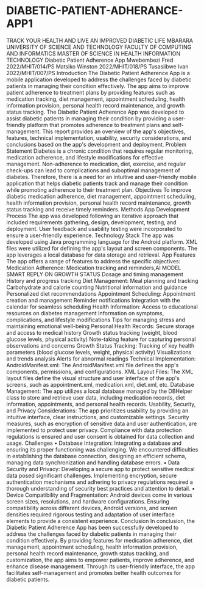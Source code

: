 # DIABETIC-PATIENT-ADHERANCE-APP1
TRACK YOUR HEALTH AND LIVE AN IMPROVED DIABETIC LIFE
MBARARA UNIVERSITY OF SCIENCE AND TECHNOLOGY
FACULTY OF COMPUTING AND INFORMATICS
MASTER OF SCIENCE IN HEALTH INFORMATION TECHNOLOGY
Diabetic Patient Adherence App
Mwebembezi Fred 2022/MHIT/014/PS
Matsiko Winston 2022/MHIT/018/PS
Tusasiibwe Ivan 2022/MHIT/007/PS
Introduction
The Diabetic Patient Adherence App is a mobile application developed to address the challenges faced by diabetic patients in managing their condition effectively. The app aims to improve patient adherence to treatment plans by providing features such as medication tracking, diet management, appointment scheduling, health information provision, personal health record maintenance, and growth status tracking. The Diabetic Patient Adherence App was developed to assist diabetic patients in managing their condition by providing a user-friendly platform that promotes adherence to treatment plans and self-management.
This report provides an overview of the app's objectives, features, technical implementation, usability, security considerations, and conclusions based on the app's development and deployment.
Problem Statement
Diabetes is a chronic condition that requires regular monitoring, medication adherence, and lifestyle modifications for effective management. Non-adherence to medication, diet, exercise, and regular check-ups can lead to complications and suboptimal management of diabetes. Therefore, there is a need for an intuitive and user-friendly mobile application that helps diabetic patients track and manage their condition while promoting adherence to their treatment plan.
Objectives 
To improve diabetic medication adherence, diet management, appointment scheduling, health information provision, personal health record maintenance, growth status tracking and receive timely reminders.
Methods
App Development Process
The app was developed following an iterative approach that included requirements gathering, design, development, testing, and deployment. User feedback and usability testing were incorporated to ensure a user-friendly experience.
Technology Stack
The app was developed using Java programming language for the Android platform. XML files were utilized for defining the app's layout and screen components. The app leverages a local database for data storage and retrieval.
App Features
The app offers a range of features to address the specific objectives:
Medication Adherence:
Medication tracking and reminders,AI MODEL SMART REPLY ON GROWTH STATUS
Dosage and timing management
History and progress tracking
Diet Management:
Meal planning and tracking
Carbohydrate and calorie counting
Nutritional information and guidance
Personalized diet recommendations
Appointment Scheduling:
Appointment creation and management
Reminder notifications
Integration with the calendar for seamless scheduling
Health Information:
Access to educational resources on diabetes management
Information on symptoms, complications, and lifestyle modifications
Tips for managing stress and maintaining emotional well-being
Personal Health Records:
Secure storage and access to medical history
Growth status tracking (weight, blood glucose levels, physical activity)
Note-taking feature for capturing personal observations and concerns
Growth Status Tracking:
Tracking of key health parameters (blood glucose levels, weight, physical activity)
Visualizations and trends analysis
Alerts for abnormal readings
Technical Implementation:
AndroidManifest.xml: The AndroidManifest.xml file defines the app's components, permissions, and configurations.
XML Layout Files: The XML layout files define the visual structure and user interface of the app's screens, such as appointment.xml, medication.xml, diet.xml, etc.
Database Management: The app utilizes a local database managed by the DBHelper class to store and retrieve user data, including medication records, diet information, appointments, and personal health records.
Usability, Security, and Privacy Considerations: The app prioritizes usability by providing an intuitive interface, clear instructions, and customizable settings. Security measures, such as encryption of sensitive data and user authentication, are implemented to protect user privacy. Compliance with data protection regulations is ensured and user consent is obtained for data collection and usage.
Challenges
•	Database Integration: Integrating a database and ensuring its proper functioning was challenging. We encountered difficulties in establishing the database connection, designing an efficient schema, managing data synchronization and handling database errors.
•	Data Security and Privacy: Developing a secure app to protect sensitive medical data posed significant challenges. Implementing encryption, secure authentication mechanisms and adhering to privacy regulations required a thorough understanding of security best practices and attention to detail.
•	Device Compatibility and Fragmentation: Android devices come in various screen sizes, resolutions, and hardware configurations. Ensuring compatibility across different devices, Android versions, and screen densities required rigorous testing and adaptation of user interface elements to provide a consistent experience.
Conclusion
In conclusion, the Diabetic Patient Adherence App has been successfully developed to address the challenges faced by diabetic patients in managing their condition effectively. By providing features for medication adherence, diet management, appointment scheduling, health information provision, personal health record maintenance, growth status tracking, and customization, the app aims to empower patients, improve adherence, and enhance disease management. Through its user-friendly interface, the app facilitates self-management and promotes better health outcomes for diabetic patients.

